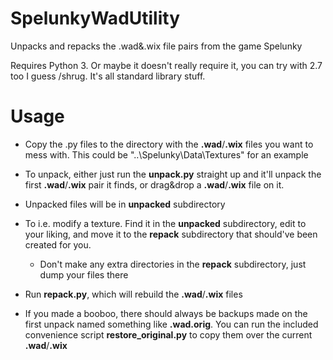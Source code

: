 SpelunkyWadUtility
==================

Unpacks and repacks the .wad&amp;.wix file pairs from the game Spelunky

Requires Python 3. Or maybe it doesn't really require it, you can try with 2.7 too I guess /shrug. It's all standard library stuff.

Usage
=====

* Copy the .py files to the directory with the **.wad**/**.wix** files you want to mess with. This could be "..\Spelunky\Data\Textures" for an example
* To unpack, either just run the **unpack.py** straight up and it'll unpack the first **.wad**/**.wix** pair it finds, or drag&drop a **.wad**/**.wix** file on it.
* Unpacked files will be in **unpacked** subdirectory
* To i.e. modify a texture. Find it in the **unpacked** subdirectory, edit to your liking, and move it to the **repack** subdirectory that should've been created for you.
  * Don't make any extra directories in the **repack** subdirectory, just dump your files there
* Run **repack.py**, which will rebuild the **.wad**/**.wix** files

* If you made a booboo, there should always be backups made on the first unpack named something like **.wad.orig**. You can run the included convenience script **restore_original.py** to copy them over the current **.wad**/**.wix**